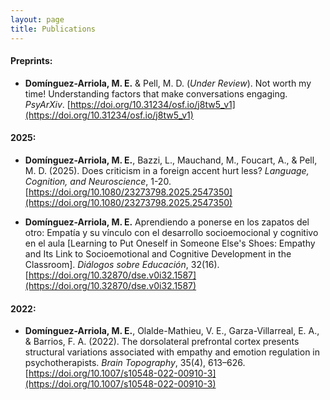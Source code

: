 ```yaml
---
layout: page
title: Publications
---
```


#### Preprints:
- **Domínguez-Arriola, M. E.** & Pell, M. D. (*Under Review*). Not worth my time! Understanding factors that make conversations engaging. *PsyArXiv*. [https://doi.org/10.31234/osf.io/j8tw5_v1](https://doi.org/10.31234/osf.io/j8tw5_v1)

#### 2025:

- **Domínguez-Arriola, M. E.**, Bazzi, L., Mauchand, M., Foucart, A., & Pell, M. D. (2025). Does criticism in a foreign accent hurt less? *Language, Cognition, and Neuroscience*, 1-20. [https://doi.org/10.1080/23273798.2025.2547350](https://doi.org/10.1080/23273798.2025.2547350)

- **Domínguez-Arriola, M. E.** Aprendiendo a ponerse en los zapatos del otro: Empatía y su vínculo con el desarrollo socioemocional y cognitivo en el aula [Learning to Put Oneself in Someone Else's Shoes: Empathy and Its Link to Socioemotional and Cognitive Development in the Classroom]. *Diálogos sobre Educación*, 32(16). [https://doi.org/10.32870/dse.v0i32.1587](https://doi.org/10.32870/dse.v0i32.1587)

#### 2022: 
- **Domínguez-Arriola, M. E.**, Olalde-Mathieu, V. E., Garza-Villarreal, E. A., & Barrios, F. A. (2022). The dorsolateral prefrontal cortex presents structural variations associated with empathy and emotion regulation in psychotherapists. *Brain Topography*, 35(4), 613–626. [https://doi.org/10.1007/s10548-022-00910-3](https://doi.org/10.1007/s10548-022-00910-3)
